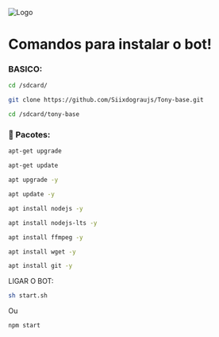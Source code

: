 ![Logo](https://files.catbox.moe/o2wroe.jpg)

# Comandos para instalar o bot!

### BASICO:

```bash
cd /sdcard/
```
```bash
git clone https://github.com/Siixdograujs/Tony-base.git
```
```bash
cd /sdcard/tony-base
```
### 🔧 Pacotes:

```bash
apt-get upgrade
```
```bash
apt-get update
```
```bash
apt upgrade -y
```
```bash
apt update -y
```
```bash
apt install nodejs -y
```
```bash
apt install nodejs-lts -y
```
```bash
apt install ffmpeg -y
```
```bash
apt install wget -y
```
```bash
apt install git -y
```
LIGAR O BOT:
```bash
sh start.sh
```
Ou

```bash
npm start
```
